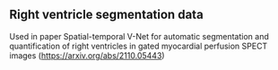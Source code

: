 ## Right ventricle segmentation data

Used in paper Spatial-temporal V-Net for automatic segmentation and quantification of right ventricles in gated myocardial perfusion SPECT images (https://arxiv.org/abs/2110.05443)